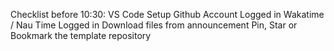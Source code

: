 Checklist before 10:30:
VS Code Setup
Github Account Logged in
Wakatime / Nau Time Logged in
Download files from announcement
Pin, Star or Bookmark the template repository
